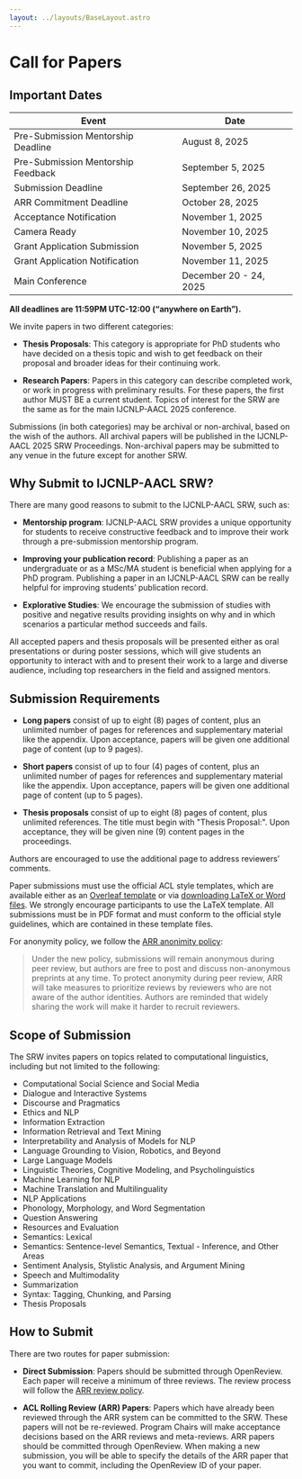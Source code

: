 ```yaml
---
layout: ../layouts/BaseLayout.astro
---
```


# Call for Papers

## Important Dates

<div class="not-prose event-table">

| Event                               | Date                       |
|-------------------------------------|----------------------------|
| Pre-Submission Mentorship Deadline  | August 8, 2025             |
| Pre-Submission Mentorship Feedback  | September 5, 2025          |
| Submission Deadline                 | September 26, 2025         |
| ARR Commitment Deadline             | October 28, 2025           |
| Acceptance Notification             | November 1, 2025           |
| Camera Ready                        | November 10, 2025          |
| Grant Application Submission        | November 5, 2025           |
| Grant Application Notification      | November 11, 2025          |
| Main Conference                     | December 20 - 24, 2025     |

</div>

**All deadlines are 11:59PM UTC-12:00 (“anywhere on Earth”).**

<!-- - Pre-submission mentorship link -->
<!-- - Direct Submission link -->
<!-- - ARR Commitment link -->

We invite papers in two different categories:

- **Thesis Proposals**: This category is appropriate for PhD students who have decided on a thesis topic and wish to get feedback on their proposal and broader ideas for their continuing work.

- **Research Papers**: Papers in this category can describe completed work, or work in progress with preliminary results.
For these papers, the first author MUST BE a current student.
Topics of interest for the SRW are the same as for the main IJCNLP-AACL 2025 conference.

Submissions (in both categories) may be archival or non-archival, based on the wish of the authors.
All archival papers will be published in the IJCNLP-AACL 2025 SRW Proceedings.
Non-archival papers may be submitted to any venue in the future except for another SRW. 

## Why Submit to IJCNLP-AACL SRW?

There are many good reasons to submit to the IJCNLP-AACL SRW, such as:

- **Mentorship program**: IJCNLP-AACL SRW provides a unique opportunity for students to receive constructive feedback and to improve their work through a pre-submission mentorship program.

- **Improving your publication record**: Publishing a paper as an undergraduate or as a MSc/MA student is beneficial when applying for a PhD program.
Publishing a paper in an IJCNLP-AACL SRW can be really helpful for improving students’ publication record.

- **Explorative Studies**: We encourage the submission of studies with positive and negative results providing insights on why and in which scenarios a particular method succeeds and fails.

All accepted papers and thesis proposals will be presented either as oral presentations or during poster sessions, which will give students an opportunity to interact with and to present their work to a large and diverse audience, including top researchers in the field and assigned mentors.

## Submission Requirements

- **Long papers** consist of up to eight (8) pages of content, plus an unlimited number of pages for references and supplementary material like the appendix. Upon acceptance, papers will be given one additional page of content (up to 9 pages).

- **Short papers** consist of up to four (4) pages of content, plus an unlimited number of pages for references and supplementary material like the appendix. Upon acceptance, papers will be given one additional page of content (up to 5 pages).

- **Thesis proposals** consist of up to eight (8) pages of content, plus unlimited references. The title must begin with "Thesis Proposal:". Upon acceptance, they will be given nine (9) content pages in the proceedings. 

Authors are encouraged to use the additional page to address reviewers’ comments.

Paper submissions must use the official ACL style templates, which are available either as an [Overleaf template](https://www.overleaf.com/latex/templates/association-for-computational-linguistics-acl-conference/jvxskxpnznfj) or via [downloading LaTeX or Word files](https://github.com/acl-org/acl-style-files).
We strongly encourage participants to use the LaTeX template.
All submissions must be in PDF format and must conform to the official style guidelines, which are contained in these template files.

For anonymity policy, we follow the [ARR anonimity policy](https://aclrollingreview.org/anonymity/):
> Under the new policy, submissions will remain anonymous during peer review, but authors are free to post and discuss non-anonymous preprints at any time. To protect anonymity during peer review, ARR will take measures to prioritize reviews by reviewers who are not aware of the author identities. Authors are reminded that widely sharing the work will make it harder to recruit reviewers.

<!-- All submissions (archival and non-archival) must follow the anonymity period and the restrictions of the main conference. -->
<!-- The review process will be double-blind, and thus all submissions must be anonymized. -->

## Scope of Submission

The SRW invites papers on topics related to computational linguistics, including but not limited to the following:

- Computational Social Science and Social Media
- Dialogue and Interactive Systems
- Discourse and Pragmatics
- Ethics and NLP
- Information Extraction
- Information Retrieval and Text Mining
- Interpretability and Analysis of Models for NLP
- Language Grounding to Vision, Robotics, and Beyond
- Large Language Models
- Linguistic Theories, Cognitive Modeling, and Psycholinguistics
- Machine Learning for NLP
- Machine Translation and Multilinguality
- NLP Applications
- Phonology, Morphology, and Word Segmentation
- Question Answering
- Resources and Evaluation
- Semantics: Lexical
- Semantics: Sentence-level Semantics, Textual - Inference, and Other Areas
- Sentiment Analysis, Stylistic Analysis, and Argument Mining
- Speech and Multimodality
- Summarization
- Syntax: Tagging, Chunking, and Parsing
- Thesis Proposals

## How to Submit

There are two routes for paper submission:

- **Direct Submission**: Papers should be submitted through OpenReview. <!-- TODO: add link -->
Each paper will receive a minimum of three reviews.
The review process will follow the [ARR review policy](https://www.aclweb.org/adminwiki/index.php/ACL_Policies_for_Review_and_Citation).
<!-- The review process will be double-blind. -->
<!-- Reviewers will not see authors, authors will not see reviewers. -->
<!-- Reviews and submissions will not be made publicly visible. -->

- **ACL Rolling Review (ARR) Papers**: Papers which have already been reviewed through the ARR system can be committed to the SRW.
These papers will not be re-reviewed.
Program Chairs will make acceptance decisions based on the ARR reviews and meta-reviews.
ARR papers should be committed through OpenReview. <!-- TODO: add link -->
When making a new submission, you will be able to specify the details of the ARR paper that you want to commit, including the OpenReview ID of your paper.

<!-- Please check the Author Guidelines for additional submission instructions. -->
<!-- Please check the Pre-Submission Mentorship for details. -->
